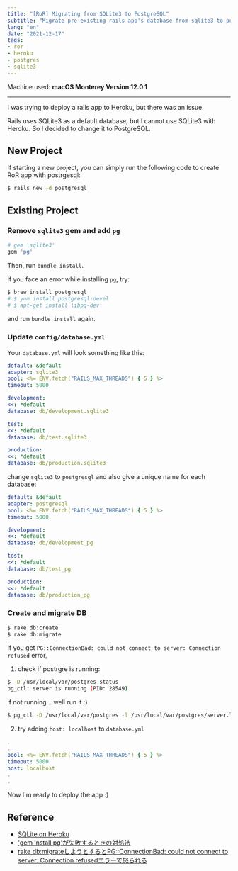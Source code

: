 ```yaml
---
title: "[RoR] Migrating from SQLite3 to PostgreSQL"
subtitle: "Migrate pre-existing rails app's database from sqlite3 to postgresql"
lang: "en"
date: "2021-12-17"
tags:
- ror 
- heroku
- postgres
- sqlite3
---
```


Machine used: **macOS Monterey Version 12.0.1**

---

I was trying to deploy a rails app to Heroku, but there was an issue.

Rails uses SQLite3 as a default database, but I cannot use SQLite3 with Heroku.
So I decided to change it to PostgreSQL.

## New Project
If starting a new project, you can simply run the following code to create RoR app with postrgesql:
```bash
$ rails new -d postgresql
```

## Existing Project

### Remove `sqlite3` gem and add `pg`

```rb
# gem 'sqlite3' 
gem 'pg'
```

Then, run `bundle install`.



If you face an error while installing `pg`, try:

```bash
$ brew install postgresql
# $ yum install postgresql-devel
# $ apt-get install libpq-dev
```
and run `bundle install` again. 

### Update `config/database.yml`

Your `database.yml` will look something like this:

```yml
default: &default
adapter: sqlite3
pool: <%= ENV.fetch("RAILS_MAX_THREADS") { 5 } %>
timeout: 5000

development:
<<: *default
database: db/development.sqlite3

test:
<<: *default
database: db/test.sqlite3

production:
<<: *default
database: db/production.sqlite3
```

change `sqlite3` to `postgresql` and also give a unique name for each database:

```yml
default: &default
adapter: postgresql
pool: <%= ENV.fetch("RAILS_MAX_THREADS") { 5 } %>
timeout: 5000

development:
<<: *default
database: db/development_pg

test:
<<: *default
database: db/test_pg

production:
<<: *default
database: db/production_pg
```

### Create and migrate DB

```bash
$ rake db:create
$ rake db:migrate
```

If you get `PG::ConnectionBad: could not connect to server: Connection refused` error,

1) check if postrgre is running:
```bash
$ -D /usr/local/var/postgres status
pg_ctl: server is running (PID: 28549)
```
if not running... well run it :)

```bash
$ pg_ctl -D /usr/local/var/postgres -l /usr/local/var/postgres/server.log start
```

2) try adding `host: localhost` to `database.yml`
```yml
.
.
pool: <%= ENV.fetch("RAILS_MAX_THREADS") { 5 } %>
timeout: 5000
host: localhost
.
.
```

Now I'm ready to deploy the app :)

## Reference
- [SQLite on Heroku](https://devcenter.heroku.com/articles/sqlite3)
- ['gem install pg'が失敗するときの対処法](https://qiita.com/tdrk/items/812e7ea763080e147757)
- [rake db:migrateしようとするとPG::ConnectionBad: could not connect to server: Connection refusedエラーで怒られる](https://qiita.com/weedslayer/items/46689b4f6f858f7d2c89)